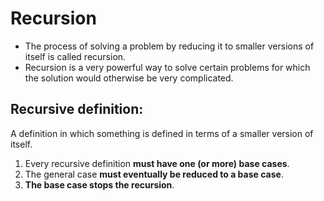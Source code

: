 # Recursion

- The process of solving a problem by reducing it to smaller versions of itself is called recursion.
- Recursion is a very powerful way to solve certain problems for which the solution would otherwise be very complicated.

## Recursive definition:
A definition in which something is defined in terms of a smaller version of itself.

1. Every recursive definition **must have one (or more) base cases**.
2. The general case **must eventually be reduced to a base case**.
3. **The base case stops the recursion**.
